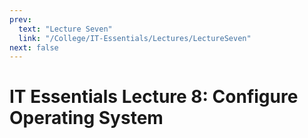 ```yaml
---
prev:
  text: "Lecture Seven"
  link: "/College/IT-Essentials/Lectures/LectureSeven"
next: false
---
```


# IT Essentials Lecture 8: Configure Operating System

